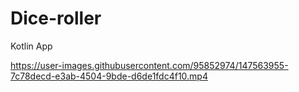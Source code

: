 
# Dice-roller

Kotlin App

  https://user-images.githubusercontent.com/95852974/147563955-7c78decd-e3ab-4504-9bde-d6de1fdc4f10.mp4


